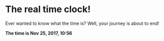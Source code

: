 # The real time clock!

Ever wanted to know what the time is? Well, your journey is about to end!

**The time is Nov 25, 2017, 10:56**